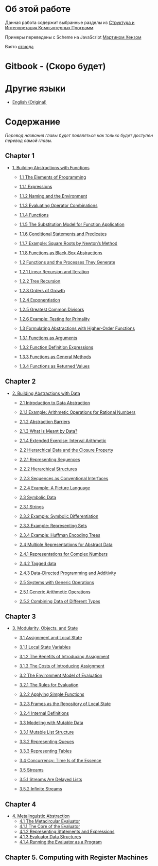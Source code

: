 # Об этой работе

Данная работа содержит выбранные разделы из [Структура и Интерпретация Компьютерных Программ](https://mitpress.mit.edu/sicp/full-text/book/book.html)

Примеры переведены с Scheme на JavaScript [Мартином Хензом](https://www.comp.nus.edu.sg/~henz/)

Взято [отсюда](http://www.comp.nus.edu.sg/~cs1101s/sicp/)

# Gitbook - (Скоро будет)

# Другие языки
* [English (Original)](https://github.com/sicp-js/sicp-js)

# Содержание

*Перевод названия главы будет появляться как только будет доступен перевод самой главы.*

## Chapter 1

* [1. Building Abstractions with Functions]()
  * [1.1  The Elements of Programming]()
  * [1.1.1  Expressions]()
  * [1.1.2  Naming and the Environment]()
  * [1.1.3  Evaluating Operator Combinations]()
  * [1.1.4  Functions]()
  * [1.1.5  The Substitution Model for Function Application]()
  * [1.1.6  Conditional Statements and Predicates]()
  * [1.1.7  Example: Square Roots by Newton’s Method]()
  * [1.1.8  Functions as Black-Box Abstractions]()

  * [1.2  Functions and the Processes They Generate]()
  * [1.2.1  Linear Recursion and Iteration]()
  * [1.2.2  Tree Recursion]()
  * [1.2.3  Orders of Growth]()
  * [1.2.4  Exponentiation]()
  * [1.2.5  Greatest Common Divisors]()
  * [1.2.6  Example: Testing for Primality]()

  * [1.3  Formulating Abstractions with Higher-Order Functions]()
  * [1.3.1  Functions as Arguments]()
  * [1.3.2  Function Definition Expressions]()
  * [1.3.3  Functions as General Methods]()
  * [1.3.4  Functions as Returned Values]()

## Chapter 2

* [2. Building Abstractions with Data]()
  * [2.1  Introduction to Data Abstraction]()
  * [2.1.1  Example: Arithmetic Operations for Rational Numbers]()
  * [2.1.2  Abstraction Barriers]()
  * [2.1.3  What Is Meant by Data?]()
  * [2.1.4  Extended Exercise: Interval Arithmetic]()
  
  * [2.2  Hierarchical Data and the Closure Property]()
  * [2.2.1  Representing Sequences]()
  * [2.2.2  Hierarchical Structures]()
  * [2.2.3  Sequences as Conventional Interfaces]()
  * [2.2.4  Example: A Picture Language]()
 
  * [2.3  Symbolic Data]()
  * [2.3.1  Strings]()
  * [2.3.2  Example: Symbolic Differentiation]()
  * [2.3.3  Example: Representing Sets]()
  * [2.3.4  Example: Huffman Encoding Trees]()
  
  * [2.4  Multiple Representations for Abstract Data]()
  * [2.4.1  Representations for Complex Numbers]()
  * [2.4.2  Tagged data]()
  * [2.4.3  Data-Directed Programming and Additivity]()
  
  * [2.5 Systems with Generic Operations]()
  * [2.5.1  Generic Arithmetic Operations]()
  * [2.5.2  Combining Data of Different Types]()

## Chapter 3

* [3. Modularity, Objects, and State]()
  * [3.1 Assignment and Local State]()
  * [3.1.1  Local State Variables]()
  * [3.1.2  The Benefits of Introducing Assignment]()
  * [3.1.3  The Costs of Introducing Assignment]()
  
  * [3.2 The Environment Model of Evaluation]()
  * [3.2.1  The Rules for Evaluation]()
  * [3.2.2  Applying Simple Functions]()
  * [3.2.3  Frames as the Repository of Local State]() 
  * [3.2.4  Internal Definitions]()
  
  * [3.3 Modeling with Mutable Data]()
  * [3.3.1  Mutable List Structure]()
  * [3.3.2  Representing Queues]()
  * [3.3.3  Representing Tables]()
  
  * [3.4 Concurrency: Time Is of the Essence]()
  
  * [3.5 Streams]()
  * [3.5.1  Streams Are Delayed Lists]()
  * [3.5.2  Infinite Streams]()

## Chapter 4
* [4. Metalinguistic Abstraction]()
  * [4.1 The Metacircular Evaluator]()
  * [4.1.1  The Core of the Evaluator]()
  * [4.1.2  Representing Statements and Expressions]() 
  * [4.1.3  Evaluator Data Structures]()
  * [4.1.4  Running the Evaluator as a Program]()

## Chapter 5. Computing with Register Machines
